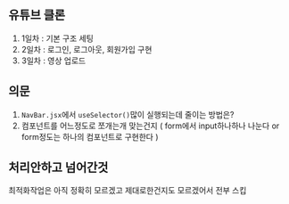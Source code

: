 ## 유튜브 클론
1. 1일차 : 기본 구조 세팅
2. 2일차 : 로그인, 로그아웃, 회원가입 구현
3. 3일차 : 영상 업로드

## 의문
1. `NavBar.jsx`에서 `useSelector()`많이 실행되는데 줄이는 방법은?
2. 컴포넌트를 어느정도로 쪼개는개 맞는건지 ( form에서 input하나하나 나눈다 or form정도는 하나의 컴포넌트로 구현한다 )

## 처리안하고 넘어간것
최적화작업은 아직 정확히 모르겠고 제대로한건지도 모르겠어서 전부 스킵
